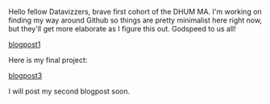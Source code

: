 Hello fellow Datavizzers, brave first cohort of the DHUM MA. I'm working on finding my way around Github so things are pretty minimalist here right now, but they'll get more elaborate as I figure this out. Godspeed to us all! 

[blogpost1](./blogpost1.md)

Here is my final project:

[blogpost3](./blogpost3.md)

I will post my second blogpost soon. 
